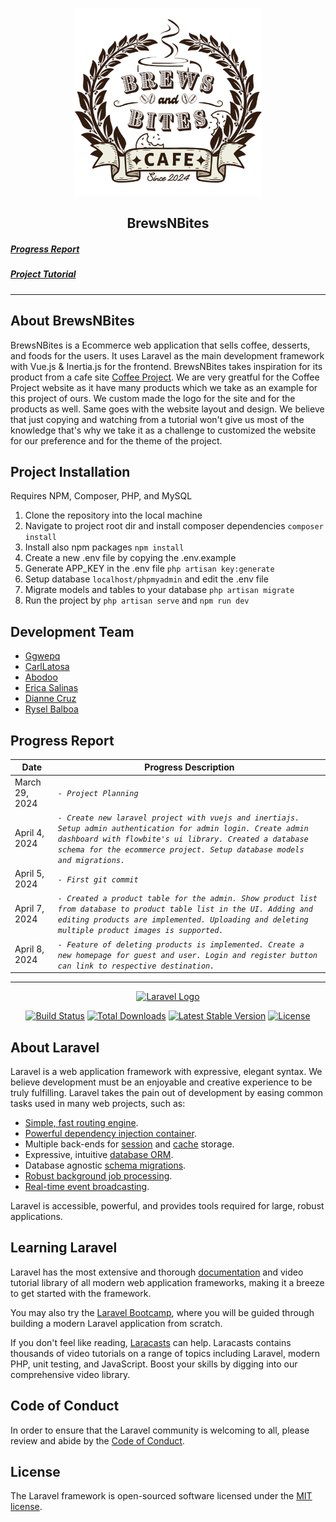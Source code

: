<p align="center"><a href="https://github.com/Ggwepq/BrewsNBites"><img src="https://github.com/Ggwepq/BrewsNBites/blob/master/public/logo/logo.png" width="300" alt="BrewsNBites Logo"></a></p>
<h2 align="center">BrewsNBites
    <h5><a href="https://drive.google.com/drive/folders/17vUbd_6jOOV59mbV9A3v0VVJblqdjN59">Progress Report</a></h5>
    <h5><a href="https://www.youtube.com/playlist?list=PL6u82dzQtlfv8fJF3gm42TDHJdtA2NDWT">Project Tutorial</a></h5></h2>

***

## About BrewsNBites

BrewsNBites is a Ecommerce web application that sells coffee, desserts, and foods for the users. It uses Laravel as the main development framework with Vue.js & Inertia.js for the frontend. BrewsNBites takes inspiration for its product from a cafe site [Coffee Project](https://coffeeproject.com.ph/). We are very greatful for the Coffee Project website as it have many products which we take as an example for this project of ours. We custom made the logo for the site and for the products as well. Same goes with the website layout and design. We believe that just copying and watching from a tutorial won't give us most of the knowledge that's why we take it as a challenge to customized the website for our preference and for the theme of the project.

## Project Installation

Requires NPM, Composer, PHP, and MySQL

1. Clone the repository into the local machine
2. Navigate to project root dir and install composer dependencies ```composer install```
3. Install also npm packages ```npm install```
4. Create a new .env file by copying the .env.example
5. Generate APP_KEY in the .env file ```php artisan key:generate```
6. Setup database ```localhost/phpmyadmin``` and edit the .env file
7. Migrate models and tables to your database ```php artisan migrate```
8. Run the project by ```php artisan serve``` and ```npm run dev```

## Development Team
- [Ggwepq](https://github.com/Ggwepq)
- [CarlLatosa](https://github.com/Carllatosa)
- [Abodoo](https://www.facebook.com/jay.cabotaje.7)
- [Erica Salinas](https://www.facebook.com/ericasalinas912)
- [Dianne Cruz](https://www.facebook.com/Crzdeyyy)
- [Rysel Balboa](https://www.facebook.com/m28a1barrethttps://github.com/Carllatosa)

## Progress Report

| Date	|	Progress Description	|
|----------------|-------------------------------|
| March 29, 2024 | *``- Project Planning 	``*		 |
| April 4, 2024  | *``- Create new laravel project with vuejs and inertiajs. Setup admin authentication for admin login. Create admin dashboard with flowbite's ui library. Created a database schema for the ecommerce project. Setup database models and migrations. ``*
| April 5, 2024 | *``- First git commit``* |
| April 7, 2024 | *``- Created a product table for the admin. Show product list from database to product table list in the UI. Adding and editing products are implemented. Uploading and deleting multiple product images is supported.``*
| April 8, 2024 | *``- Feature of deleting products is implemented. Create a new homepage for guest and user. Login and register button can link to respective destination.``*

***

<p align="center"><a href="https://laravel.com" target="_blank"><img src="https://raw.githubusercontent.com/laravel/art/master/logo-lockup/5%20SVG/2%20CMYK/1%20Full%20Color/laravel-logolockup-cmyk-red.svg" width="400" alt="Laravel Logo"></a></p>

<p align="center">
<a href="https://github.com/laravel/framework/actions"><img src="https://github.com/laravel/framework/workflows/tests/badge.svg" alt="Build Status"></a>
<a href="https://packagist.org/packages/laravel/framework"><img src="https://img.shields.io/packagist/dt/laravel/framework" alt="Total Downloads"></a>
<a href="https://packagist.org/packages/laravel/framework"><img src="https://img.shields.io/packagist/v/laravel/framework" alt="Latest Stable Version"></a>
<a href="https://packagist.org/packages/laravel/framework"><img src="https://img.shields.io/packagist/l/laravel/framework" alt="License"></a>
</p>

## About Laravel

Laravel is a web application framework with expressive, elegant syntax. We believe development must be an enjoyable and creative experience to be truly fulfilling. Laravel takes the pain out of development by easing common tasks used in many web projects, such as:

- [Simple, fast routing engine](https://laravel.com/docs/routing).
- [Powerful dependency injection container](https://laravel.com/docs/container).
- Multiple back-ends for [session](https://laravel.com/docs/session) and [cache](https://laravel.com/docs/cache) storage.
- Expressive, intuitive [database ORM](https://laravel.com/docs/eloquent).
- Database agnostic [schema migrations](https://laravel.com/docs/migrations).
- [Robust background job processing](https://laravel.com/docs/queues).
- [Real-time event broadcasting](https://laravel.com/docs/broadcasting).

Laravel is accessible, powerful, and provides tools required for large, robust applications.

## Learning Laravel

Laravel has the most extensive and thorough [documentation](https://laravel.com/docs) and video tutorial library of all modern web application frameworks, making it a breeze to get started with the framework.

You may also try the [Laravel Bootcamp](https://bootcamp.laravel.com), where you will be guided through building a modern Laravel application from scratch.

If you don't feel like reading, [Laracasts](https://laracasts.com) can help. Laracasts contains thousands of video tutorials on a range of topics including Laravel, modern PHP, unit testing, and JavaScript. Boost your skills by digging into our comprehensive video library.


## Code of Conduct

In order to ensure that the Laravel community is welcoming to all, please review and abide by the [Code of Conduct](https://laravel.com/docs/contributions#code-of-conduct).

## License

The Laravel framework is open-sourced software licensed under the [MIT license](https://opensource.org/licenses/MIT).
